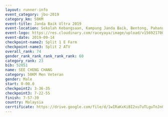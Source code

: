 ```yaml
---
layout: runner-info 
event_category: jbu-2019 
category_km: 50KM 
event-title: Janda Baik Ultra 2019 
event-location: Sekolah Kebangsaan, Kampung Janda Baik, Bentong, Pahang, Malaysia 
event-logo: https://res.cloudinary.com/raceyaya/image/upload/v1569217009/logo/janda-baik_vch1pc.jpg 
event-date: 2019-09-14 
checkpoint-name2: Split 1 E Farm 
checkpoint-name3: Split 2 ATV 
overall_rank: 74
gender_rank_rank_rank_rank_rank: 60
category_rank: 23
bib: 52051
name: SEE CHENG CHANG
category: 50KM Men Veteran
gender: Male
start: 0-00.0
checkpoint2: 3-36-35
checkpoint3: 7-22-55
finish: 7-57-39
country: Malaysia
cerrtificate: https://drive.google.com/file/d/1wIRaKxKiBI2xu7uTLguTnJn0W6npYMMT/view?usp=sharing
---
```

